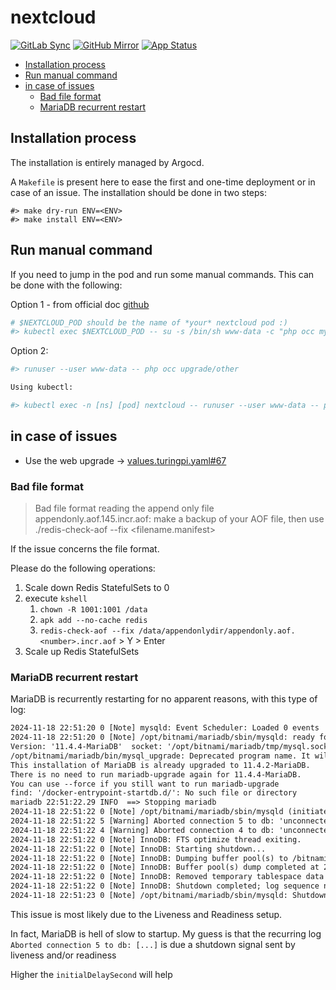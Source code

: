 # nextcloud

[![GitLab Sync](https://img.shields.io/badge/gitlab_sync-nextcloud-blue?style=for-the-badge&logo=gitlab)](https://gitlab-internal.spirit-dev.net/github-mirror/helm-nextcloud) <!-- markdownlint-disable MD041 -->
[![GitHub Mirror](https://img.shields.io/badge/github_mirror-nextcloud-blue?style=for-the-badge&logo=github)](https://github.com/spirit-dev/helm-nextcloud)
[![App Status](https://argocd-internal.spirit-dev.net/api/badge?name=nextcloud-turingpi&revision=true&showAppName=true)](https://argocd-internal.spirit-dev.net/applications/nextcloud-turingpi)

<!--TOC-->

- [Installation process](#installation-process)
- [Run manual command](#run-manual-command)
- [in case of issues](#in-case-of-issues)
  - [Bad file format](#bad-file-format)
  - [MariaDB recurrent restart](#mariadb-recurrent-restart)

<!--TOC-->

## Installation process

The installation is entirely managed by Argocd.

A `Makefile` is present here to ease the first and one-time deployment or in case of an issue.
The installation should be done in two steps:

```shell
#> make dry-run ENV=<ENV>
#> make install ENV=<ENV>
```

## Run manual command

If you need to jump in the pod and run some manual commands. This can be done with the following:

Option 1 - from official doc [github](https://github.com/nextcloud/helm/blob/main/charts/nextcloud/README.md#running-occ-commands)

```bash
# $NEXTCLOUD_POD should be the name of *your* nextcloud pod :)
#> kubectl exec $NEXTCLOUD_POD -- su -s /bin/sh www-data -c "php occ myocccomand"
```

Option 2:

```bash
#> runuser --user www-data -- php occ upgrade/other

Using kubectl:

#> kubectl exec -n [ns] [pod] nextcloud -- runuser --user www-data -- php occ upgrade/other

```

## in case of issues

- Use the web upgrade -> [values.turingpi.yaml#67](helm/values.turingpi.yaml#67)

### Bad file format

> Bad file format reading the append only file appendonly.aof.145.incr.aof: make a backup of your AOF file, then use ./redis-check-aof --fix <filename.manifest>

If the issue concerns the file format.

Please do the following operations:

1. Scale down Redis StatefulSets to 0
2. execute `kshell`
   1. `chown -R 1001:1001 /data`
   2. `apk add --no-cache redis`
   3. `redis-check-aof --fix /data/appendonlydir/appendonly.aof.<number>.incr.aof` > Y > Enter
3. Scale up Redis StatefulSets

### MariaDB recurrent restart

MariaDB is recurrently restarting for no apparent reasons, with this type of log:

```txt
2024-11-18 22:51:20 0 [Note] mysqld: Event Scheduler: Loaded 0 events
2024-11-18 22:51:20 0 [Note] /opt/bitnami/mariadb/sbin/mysqld: ready for connections.
Version: '11.4.4-MariaDB'  socket: '/opt/bitnami/mariadb/tmp/mysql.sock'  port: 3306  Source distribution
/opt/bitnami/mariadb/bin/mysql_upgrade: Deprecated program name. It will be removed in a future release, use '/opt/bitnami/mariadb/bin/mariadb-upgrade' instead
This installation of MariaDB is already upgraded to 11.4.2-MariaDB.
There is no need to run mariadb-upgrade again for 11.4.4-MariaDB.
You can use --force if you still want to run mariadb-upgrade
find: '/docker-entrypoint-startdb.d/': No such file or directory
mariadb 22:51:22.29 INFO  ==> Stopping mariadb
2024-11-18 22:51:22 0 [Note] /opt/bitnami/mariadb/sbin/mysqld (initiated by: unknown): Normal shutdown
2024-11-18 22:51:22 5 [Warning] Aborted connection 5 to db: 'unconnected' user: 'unauthenticated' host: 'localhost' (This connection closed normally without authentication)
2024-11-18 22:51:22 4 [Warning] Aborted connection 4 to db: 'unconnected' user: 'unauthenticated' host: 'localhost' (This connection closed normally without authentication)
2024-11-18 22:51:22 0 [Note] InnoDB: FTS optimize thread exiting.
2024-11-18 22:51:22 0 [Note] InnoDB: Starting shutdown...
2024-11-18 22:51:22 0 [Note] InnoDB: Dumping buffer pool(s) to /bitnami/mariadb/data/ib_buffer_pool
2024-11-18 22:51:22 0 [Note] InnoDB: Buffer pool(s) dump completed at 241118 22:51:22
2024-11-18 22:51:22 0 [Note] InnoDB: Removed temporary tablespace data file: "./ibtmp1"
2024-11-18 22:51:22 0 [Note] InnoDB: Shutdown completed; log sequence number 374572491; transaction id 1094860
2024-11-18 22:51:23 0 [Note] /opt/bitnami/mariadb/sbin/mysqld: Shutdown complete
```

This issue is most likely due to the Liveness and Readiness setup.

In fact, MariaDB is hell of slow to startup. My guess is that the recurring log `Aborted connection 5 to db: [...]` is due a shutdown signal sent by liveness and/or readiness

Higher the `initialDelaySecond` will help
